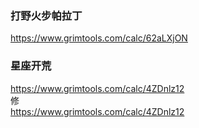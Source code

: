 ### 打野火步帕拉丁
<https://www.grimtools.com/calc/62aLXjON>

### 星座开荒
<https://www.grimtools.com/calc/4ZDnlz12>  
修  
<https://www.grimtools.com/calc/4ZDnlz12>